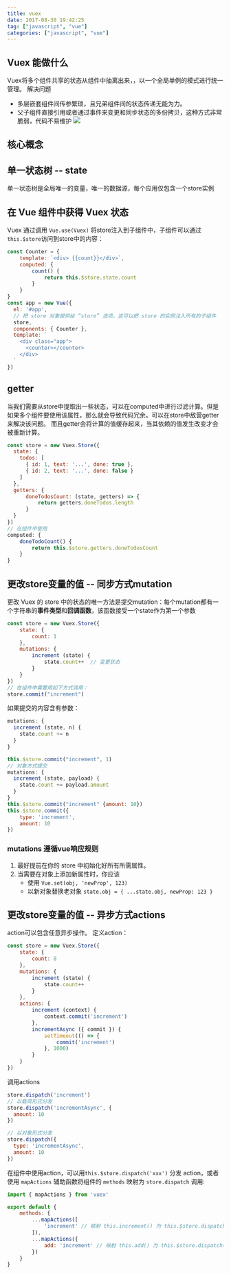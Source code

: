 ```yaml
---
title: vuex
date: 2017-08-30 19:42:25
tag: ["javascript", "vue"]
categories: ["javascript", "vue"]
---
```


## Vuex 能做什么
Vuex将多个组件共享的状态从组件中抽离出来，，以一个全局单例的模式进行统一管理。
解决问题
- 多层嵌套组件间传参繁琐，且兄弟组件间的状态传递无能为力。
- 父子组件直接引用或者通过事件来变更和同步状态的多份拷贝，这种方式非常脆弱，代码不易维护
![](https://vuex.vuejs.org/images/vuex.png)
## 核心概念
## 单一状态树 -- state
单一状态树是全局唯一的变量，唯一的数据源，每个应用仅包含一个store实例
## 在 Vue 组件中获得 Vuex 状态
Vuex 通过调用 `Vue.use(Vuex)` 将store注入到子组件中，子组件可以通过`this.$store`访问到store中的内容：
```javascript
const Counter = {
    template: `<div> {{count}}</div>`,
    computed: {
        count() {
            return this.$store.state.count
        }
    }
}
const app = new Vue({
  el: '#app',
  // 把 store 对象提供给 “store” 选项，这可以把 store 的实例注入所有的子组件
  store,
  components: { Counter },
  template: `
    <div class="app">
      <counter></counter>
    </div>
  `
})
```

## getter
当我们需要从store中提取出一些状态，可以在computed中进行过滤计算。但是如果多个组件要使用该属性，那么就会导致代码冗余。可以在store中敌营getter来解决该问题。
而且getter会将计算的值缓存起来，当其依赖的值发生改变才会被重新计算。
```javascript
const store = new Vuex.Store({
  state: {
    todos: [
      { id: 1, text: '...', done: true },
      { id: 2, text: '...', done: false }
    ]
  },
  getters: {
      doneTodosCount: (state, getters) => {
          return getters.doneTodos.length
      }
  }
})
// 在组件中使用
computed: {
    doneTodoCount() {
        return this.$store.getters.doneTodosCount
    }
}
```
## 更改store变量的值 -- 同步方式mutation
更改 Vuex 的 store 中的状态的唯一方法是提交mutation：每个mutation都有一个字符串的**事件类型**和**回调函数**，该函数接受一个state作为第一个参数
```javascript
const store = new Vuex.Store({
    state: {
        count: 1
    },
    mutations: {
        increment (state) {
            state.count++  // 变更状态
        }
    }
})
// 在组件中需要用如下方式调用：
store.commit("increment")
```
如果提交的内容含有参数：
```javascript
mutations: {
  increment (state, n) {
    state.count += n
  }
}

this.$store.commit("increment", 1)
// 对象方式提交
mutations: {
  increment (state, payload) {
    state.count += payload.amount
  }
}
this.$store.commit("increment" {amount: 10})
this.$store.commit({
    type: 'increment',
    amount: 10
})
```
### mutations 遵循vue响应规则
1. 最好提前在你的 store 中初始化好所有所需属性。
2. 当需要在对象上添加新属性时，你应该
    - 使用 `Vue.set(obj, 'newProp', 123)`
    - 以新对象替换老对象 `state.obj = { ...state.obj, newProp: 123 }`
## 更改store变量的值 -- 异步方式actions
action可以包含任意异步操作。
定义action：
```javascript
const store = new Vuex.Store({
    state: {
        count: 0
    },
    mutations: {
        increment (state) {
            state.count++
        }
    },
    actions: {
        increment (context) {
            context.commit('increment')
        },
        incrementAsync ({ commit }) {
            setTimeout(() => {
                commit('increment')
            }, 1000)
        }
    }
})
```
调用actions
```javascript
store.dispatch('increment')
// 以载荷形式分发
store.dispatch('incrementAsync', {
  amount: 10
})

// 以对象形式分发
store.dispatch({
  type: 'incrementAsync',
  amount: 10
})
```
在组件中使用action，可以用`this.$store.dispatch('xxx')` 分发 action，或者使用 `mapActions` 辅助函数将组件的 `methods` 映射为 `store.dispatch` 调用:
```javascript
import { mapActions } from 'vuex'

export default {
    methods: {
        ...mapActions([
            'increment' // 映射 this.increment() 为 this.$store.dispatch('increment')
        ]),
        ...mapActions({
            add: 'increment' // 映射 this.add() 为 this.$store.dispatch('increment')
        })
    }
}
```
